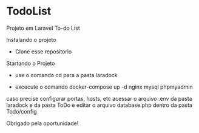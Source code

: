 # TodoList
Projeto em Laravel To-do List

Instalando o projeto
- Clone esse repositorio

Startando o Projeto
- use o comando cd para a pasta laradock

- excecute o comando docker-compose up -d nginx mysql phpmyadmin

caso precise configurar portas, hosts, etc acessar o arquivo .env da pasta laradock e da pasta ToDo e editar o arquivo database.php dentro da pasta Todo/config


Obrigado pela oportunidade!